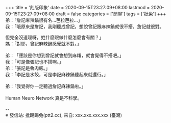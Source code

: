 +++
title = '刻版印象'
date = 2020-09-15T23:27:09+08:00
lastmod = 2020-09-15T23:27:09+08:00
draft = false
categories = ['閒聊']
tags = ['批兔']
+++
弟：「詹記麻辣鍋很有名…芭拉芭拉…」<br>
我：「哦原來是詹記，我剛聽成曾記，想說曾記跟麻辣鍋就很不搭，詹記就很對。<br>

但完全沒道理呀，姓什麼跟做什麼怎麼會有關？」<br>
媽：「對耶，曾記麻辣鍋感覺就不對。」<br>
<br>
弟︰「應該是你想到曾記就會想到麻糬，就會覺得不搭吧。」<br>
我：「可是像張記也不搭啊。」<br>
弟：「張記是魯肉飯。」<br>
我：「李記是水餃，可是李記麻辣鍋聽起來就還行。」<br>
<br>
弟：「我覺得你一定聽過詹記麻辣鍋啦。」<br>
<br>
Human Neuro Network 真是不科學。<br>
<br>
--<br>
※ 發信站: 批踢踢兔(ptt2.cc), 來自: xxx.xxx.xxx.xxx (臺灣)<br>
